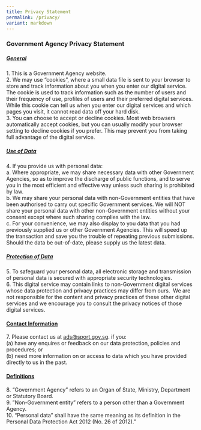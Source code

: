 ```yaml
---
title: Privacy Statement
permalink: /privacy/
variant: markdown
---
```

### **Government Agency Privacy Statement**

##### <u><b>General</b></u>

1\. This is a Government Agency website.  
2\. We may use “cookies”, where a small data file is sent to your browser to store and track information about you when you enter our digital service. The cookie is used to track information such as the number of users and their frequency of use, profiles of users and their preferred digital services. While this cookie can tell us when you enter our digital services and which pages you visit, it cannot read data off your hard disk.  
3\. You can choose to accept or decline cookies. Most web browsers automatically accept cookies, but you can usually modify your browser setting to decline cookies if you prefer. This may prevent you from taking full advantage of the digital service.

##### <u><b>Use of Data</b></u>

4\. If you provide us with personal data:  
a. Where appropriate, we may share necessary data with other Government Agencies, so as to improve the discharge of public functions, and to serve you in the most efficient and effective way unless such sharing is prohibited by law.  
b. We may share your personal data with non-Government entities that have been authorised to carry out specific Government services. We will NOT share your personal data with other non-Government entities without your consent except where such sharing complies with the law.  
c. For your convenience, we may also display to you data that you had previously supplied us or other Government Agencies. This will speed up the transaction and save you the trouble of repeating previous submissions. Should the data be out-of-date, please supply us the latest data.

##### <u><b>Protection of Data</b></u>

5\. To safeguard your personal data, all electronic storage and transmission of personal data is secured with appropriate security technologies.  
6\. This digital service may contain links to non-Government digital services whose data protection and privacy practices may differ from ours.&nbsp; We are not responsible for the content and privacy practices of these other digital services and we encourage you to consult the privacy notices of those digital services.

#### <u><b>Contact Information</b></u> 
7\. Please contact us at&nbsp;[ads@sport.gov.sg](ads@sport.gov.sg). if you:  
(a) have any enquires or feedback on our data protection, policies and procedures; or  
(b) need more information on or access to data which you have provided directly to us in the past.

#### <u><b>Definitions</b></u>

8\. “Government Agency” refers to an Organ of State, Ministry, Department or Statutory Board.  
9\. ”Non-Government entity” refers to a person other than a Government Agency.  
10\. “Personal data” shall have the same meaning as its definition in the Personal Data Protection Act 2012 (No. 26 of 2012).”